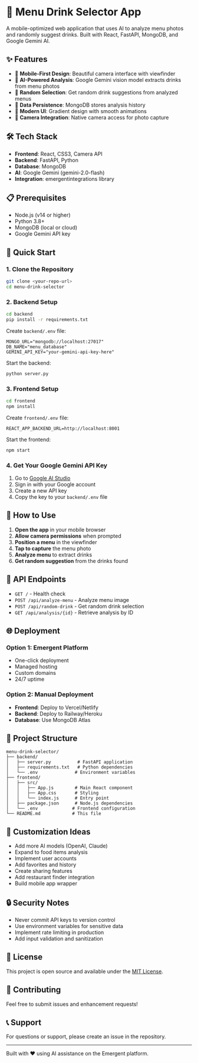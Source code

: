 # 🍹 Menu Drink Selector App

A mobile-optimized web application that uses AI to analyze menu photos and randomly suggest drinks. Built with React, FastAPI, MongoDB, and Google Gemini AI.

## ✨ Features

- 📱 **Mobile-First Design**: Beautiful camera interface with viewfinder
- 🤖 **AI-Powered Analysis**: Google Gemini vision model extracts drinks from menu photos
- 🎲 **Random Selection**: Get random drink suggestions from analyzed menus
- 💾 **Data Persistence**: MongoDB stores analysis history
- 🎨 **Modern UI**: Gradient design with smooth animations
- 📸 **Camera Integration**: Native camera access for photo capture

## 🛠️ Tech Stack

- **Frontend**: React, CSS3, Camera API
- **Backend**: FastAPI, Python
- **Database**: MongoDB
- **AI**: Google Gemini (gemini-2.0-flash)
- **Integration**: emergentintegrations library

## 📋 Prerequisites

- Node.js (v14 or higher)
- Python 3.8+
- MongoDB (local or cloud)
- Google Gemini API key

## 🚀 Quick Start

### 1. Clone the Repository
```bash
git clone <your-repo-url>
cd menu-drink-selector
```

### 2. Backend Setup
```bash
cd backend
pip install -r requirements.txt
```

Create `backend/.env` file:
```
MONGO_URL="mongodb://localhost:27017"
DB_NAME="menu_database"
GEMINI_API_KEY="your-gemini-api-key-here"
```

Start the backend:
```bash
python server.py
```

### 3. Frontend Setup
```bash
cd frontend
npm install
```

Create `frontend/.env` file:
```
REACT_APP_BACKEND_URL=http://localhost:8001
```

Start the frontend:
```bash
npm start
```

### 4. Get Your Google Gemini API Key

1. Go to [Google AI Studio](https://makersuite.google.com/app/apikey)
2. Sign in with your Google account
3. Create a new API key
4. Copy the key to your `backend/.env` file

## 📱 How to Use

1. **Open the app** in your mobile browser
2. **Allow camera permissions** when prompted
3. **Position a menu** in the viewfinder
4. **Tap to capture** the menu photo
5. **Analyze menu** to extract drinks
6. **Get random suggestion** from the drinks found

## 🔧 API Endpoints

- `GET /` - Health check
- `POST /api/analyze-menu` - Analyze menu image
- `POST /api/random-drink` - Get random drink selection
- `GET /api/analysis/{id}` - Retrieve analysis by ID

## 🌐 Deployment

### Option 1: Emergent Platform
- One-click deployment
- Managed hosting
- Custom domains
- 24/7 uptime

### Option 2: Manual Deployment
- **Frontend**: Deploy to Vercel/Netlify
- **Backend**: Deploy to Railway/Heroku
- **Database**: Use MongoDB Atlas

## 📁 Project Structure

```
menu-drink-selector/
├── backend/
│   ├── server.py          # FastAPI application
│   ├── requirements.txt   # Python dependencies
│   └── .env              # Environment variables
├── frontend/
│   ├── src/
│   │   ├── App.js        # Main React component
│   │   ├── App.css       # Styling
│   │   └── index.js      # Entry point
│   ├── package.json      # Node.js dependencies
│   └── .env             # Frontend configuration
└── README.md            # This file
```

## 🎨 Customization Ideas

- Add more AI models (OpenAI, Claude)
- Expand to food items analysis
- Implement user accounts
- Add favorites and history
- Create sharing features
- Add restaurant finder integration
- Build mobile app wrapper

## 🔒 Security Notes

- Never commit API keys to version control
- Use environment variables for sensitive data
- Implement rate limiting in production
- Add input validation and sanitization

## 📝 License

This project is open source and available under the [MIT License](LICENSE).

## 🤝 Contributing

Feel free to submit issues and enhancement requests!

## 📞 Support

For questions or support, please create an issue in the repository.

---

Built with ❤️ using AI assistance on the Emergent platform.
